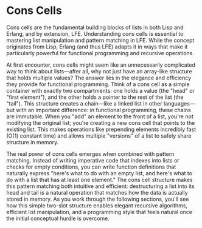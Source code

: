 # Cons Cells

Cons cells are the fundamental building blocks of lists in both Lisp and Erlang, and by extension, LFE. Understanding cons cells is essential to mastering list manipulation and pattern matching in LFE. While the concept originates from Lisp, Erlang (and thus LFE) adapts it in ways that make it particularly powerful for functional programming and recursive operations.

At first encounter, cons cells might seem like an unnecessarily complicated way to think about lists—after all, why not just have an array-like structure that holds multiple values? The answer lies in the elegance and efficiency they provide for functional programming. Think of a cons cell as a simple container with exactly two compartments: one holds a value (the "head" or "first element"), and the other holds a pointer to the rest of the list (the "tail"). This structure creates a chain—like a linked list in other languages—but with an important difference: in functional programming, these chains are immutable. When you "add" an element to the front of a list, you're not modifying the original list; you're creating a new cons cell that points to the existing list. This makes operations like prepending elements incredibly fast (O(1) constant time) and allows multiple "versions" of a list to safely share structure in memory.

The real power of cons cells emerges when combined with pattern matching. Instead of writing imperative code that indexes into lists or checks for empty conditions, you can write function definitions that naturally express "here's what to do with an empty list, and here's what to do with a list that has at least one element." The cons cell structure makes this pattern matching both intuitive and efficient: destructuring a list into its head and tail is a natural operation that matches how the data is actually stored in memory. As you work through the following sections, you'll see how this simple two-slot structure enables elegant recursive algorithms, efficient list manipulation, and a programming style that feels natural once the initial conceptual hurdle is overcome.
